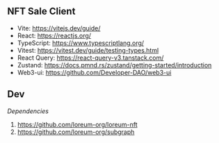 ## NFT Sale Client

- Vite: https://vitejs.dev/guide/
- React: https://reactjs.org/
- TypeScript: https://www.typescriptlang.org/
- Vitest: https://vitest.dev/guide/testing-types.html
- React Query: https://react-query-v3.tanstack.com/
- Zustand: https://docs.pmnd.rs/zustand/getting-started/introduction
- Web3-ui: https://github.com/Developer-DAO/web3-ui

## Dev

*Dependencies*

1. https://github.com/loreum-org/loreum-nft
2. https://github.com/loreum-org/subgraph

